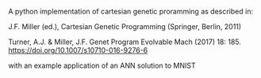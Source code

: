 A python implementation of cartesian genetic proramming as described in:

J.F. Miller (ed.), Cartesian Genetic Programming (Springer, Berlin, 2011)

Turner, A.J. & Miller, J.F. Genet Program Evolvable Mach (2017) 18: 185. https://doi.org/10.1007/s10710-016-9276-6

with an example application of an ANN solution to MNIST